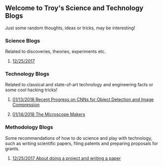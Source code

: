 ## Welcome to Troy's Science and Technology Blogs

Just some random thoughts, ideas or tricks, may be interesting!

### Science Blogs

Related to discoveries, theories, experiments etc.

1. [12/25/2017 ](https://www.google.com/)

### Technology Blogs

Related to classical and state-of-art technology and engineering facts or some cool hacking tricks!

1. [01/13/2018 Recent Progress on CNNs for Object Detection and Image Compression ](https://berkeley-deep-learning.github.io/cs294-131-s17/slides/sukthankar-UC-Berkeley-InvitedTalk-2017-02.pdf)

2. [01/14/2018 The Microscope Makers](https://www.nature.com/articles/d41586-017-07528-7)

### Methodology Blogs

Some recommendations of how to do science and play with technology, such as writing scientific papers, filing patents and preparing proposals for grants.

1. [12/25/2017 About doing a project and writing a paper](https://github.com/troylhy1991/troylhy1991.github.io/blob/master/Method/1_do_project_write_paper.md)
